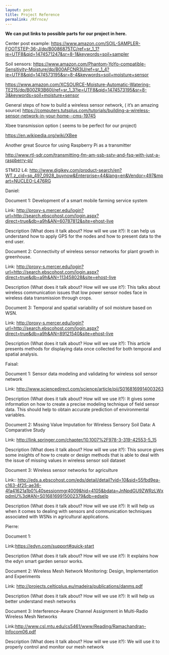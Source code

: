 ```yaml
---
layout: post
title: Project Reference
permalink: /Rfrnce/
---
```


**We can put links to possible parts for our project in here.**


Center post example:
https://www.amazon.com/SOIL-SAMPLER-FOOTSTEP-36-J/dp/B0086875TC/ref=sr_1_1?ie=UTF8&qid=1474571247&sr=8-1&keywords=soil+sampler 




Soil sensors:
https://www.amazon.com/Phantom-YoYo-compatible-Sensitivity-Moisture/dp/B00AFCNR3U/ref=sr_1_4?ie=UTF8&qid=1474573195&sr=8-4&keywords=soil+moisture+sensor 


https://www.amazon.com/XCSOURCE-Moisture-Automatic-Watering-TE215/dp/B00ZR3B60I/ref=sr_1_3?ie=UTF8&qid=1474573195&sr=8-3&keywords=soil+moisture+sensor




General steps of how to build a wireless sensor network, ( it’s an amazing source)
https://computers.tutsplus.com/tutorials/building-a-wireless-sensor-network-in-your-home--cms-19745


Xbee transmission option ( seems to be perfect for our project)


https://en.wikipedia.org/wiki/XBee 


Another great Source for using Raspberry Pi as a transmitter 


http://www.rtl-sdr.com/transmitting-fm-am-ssb-sstv-and-fsq-with-just-a-raspberry-pi/


STM32 L4: http://www.digikey.com/product-search/en?WT.z_cid=sp_497_0928_buynow&Enterprise=44&lang=en&Vendor=497&mpart=NUCLEO-L476RG 

Daniel:


Document 1: Development of a smart mobile farming service system


Link: http://proxy-s.mercer.edu/login?url=http://search.ebscohost.com/login.aspx?direct=true&db=a9h&AN=60787812&site=ehost-live


Description (What does it talk about? How will we use it?): It can help us understand how to apply GPS for the nodes and how to present data to the end user.
 
Document 2: Connectivity of wireless sensor networks for plant growth in greenhouse.


Link: http://proxy-s.mercer.edu/login?url=http://search.ebscohost.com/login.aspx?direct=true&db=a9h&AN=113458028&site=ehost-live


Description (What does it talk about? How will we use it?): This talks about wireless communication issues that low power sensor nodes face in wireless data transmission through crops.


Document 3: Temporal and spatial variability of soil moisture based on WSN.


Link: http://proxy-s.mercer.edu/login?url=http://search.ebscohost.com/login.aspx?direct=true&db=a9h&AN=89121540&site=ehost-live


Description (What does it talk about? How will we use it?): This article presents methods for displaying data once collected for both temporal and spatial analysis.







Faisal:


Document 1:  Sensor data modeling and validating for wireless soil sensor network


Link: http://www.sciencedirect.com/science/article/pii/S0168169914003263 


Description (What does it talk about? How will we use it?):
It gives some information on how to create a precise modeling technique of field sensor data. This should help to obtain accurate prediction of environmental variables. 
 
Document 2: Missing Value Imputation for Wireless Sensory Soil Data: A Comparative Study


Link: http://link.springer.com/chapter/10.1007%2F978-3-319-42553-5_15


Description (What does it talk about? How will we use it?):
This source gives some insights of how to create or design methods that is able to deal with the issue of missing values in wireless sensor soil dataset  


Document 3: Wireless sensor networks for agriculture


Link:: http://eds.a.ebscohost.com/eds/detail/detail?vid=10&sid=55fbd9ea-c163-4f25-ae36-4fa41621a1b0%40sessionmgr4009&hid=4105&bdata=JnNpdGU9ZWRzLWxpdmU%3d#AN=S0168169915002379&db=edselp


Description (What does it talk about? How will we use it?):
It will help us when it comes to dealing with sensors and communication techniques associated with WSNs in agricultural applications. 






Pierre:


Document 1:


Link:https://edyn.com/support#quick-start


Description (What does it talk about? How will we use it?): It explains how the edyn smart garden sensor works. 
 
Document 2: Wireless Mesh Network Monitoring: Design, Implementation and Experiments 


Link: http://projects.celticplus.eu/madeira/publications/danms.pdf


Description (What does it talk about? How will we use it?): It will help us better understand mesh networks


Document 3: Interference-Aware Channel Assignment in Multi-Radio Wireless Mesh Networks 


Link:http://www.csl.mtu.edu/cs5461/www/Reading/Ramachandran-Infocom06.pdf


Description (What does it talk about? How will we use it?):  We will use it to properly control and monitor our mesh network




